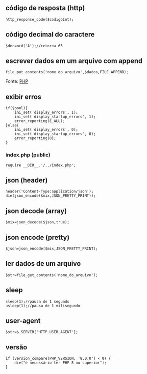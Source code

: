 ## código de resposta (http)
```
http_response_code($codigoInt);
```

## código decimal do caractere
```
$dec=ord('A');//retorna 65
```

## escrever dados em um arquivo com append
```
file_put_contents('nome do arquivo',$dados,FILE_APPEND);
```
Fonte: [PHP](https://www.php.net/manual/en/function.file-put-contents#example-2224)

## exibir erros

```
if($bool){
	ini_set('display_errors', 1);
	ini_set('display_startup_errors', 1);
	error_reporting(E_ALL);
}else{
	ini_set('display_errors', 0);
	ini_set('display_startup_errors', 0);
	error_reporting(0);
}
```

### index.php (public)

```
require __DIR__.'/../index.php';
```

## json (header)
```
header('Content-Type:application/json');
die(json_encode($mix,JSON_PRETTY_PRINT));
```

## json decode (array)
```
$mix=json_decode($json,true);
```

## json encode (pretty)
```
$json=json_encode($mix,JSON_PRETTY_PRINT);
```

## ler dados de um arquivo
```
$str=file_get_contents('nome_do_arquivo');
```

## sleep

```
sleep(1);//pausa de 1 segundo
usleep(1);//pausa de 1 milisegundo
```

## user-agent
```
$str=$_SERVER['HTTP_USER_AGENT'];
```

## versão
```
if (version_compare(PHP_VERSION, '8.0.0') < 0) {
    die("é necessário ter PHP 8 ou superior");
}
```
